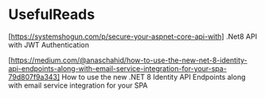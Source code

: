 # UsefulReads
[https://systemshogun.com/p/secure-your-aspnet-core-api-with] .Net8 API with JWT Authentication

[https://medium.com/@anaschahid/how-to-use-the-new-net-8-identity-api-endpoints-along-with-email-service-integration-for-your-spa-79d807f9a343] How to use the new .NET 8 Identity API Endpoints along with email service integration for your SPA
 
